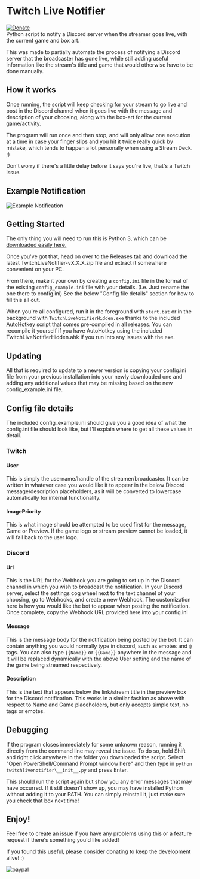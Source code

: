 # Twitch Live Notifier
[![Donate](https://img.shields.io/badge/Donate-PayPal-green.svg)](https://www.paypal.com/cgi-bin/webscr?cmd=_s-xclick&hosted_button_id=LB2R9THJJW8EL)  
Python script to notify a Discord server when the streamer goes live, with the current game and box art.  

This was made to partially automate the process of notifying a Discord server that the broadcaster has gone live, while still adding useful information like the stream's title and game that would otherwise have to be done manually.

## How it works
Once running, the script will keep checking for your stream to go live and post in the Discord channel when it goes live with the message and description of your choosing, along with the box-art for the current game/activity.  

The program will run once and then stop, and will only allow one execution at a time in case your finger slips and you hit it twice really quick by mistake, which tends to happen a lot personally when using a Stream Deck. ;)  

Don't worry if there's a little delay before it says you're live, that's a Twitch issue.  

## Example Notification
![Example Notification](https://i.imgur.com/vQc9Ccg.png)

## Getting Started
The only thing you will need to run this is Python 3, which can be [downloaded easily here.](https://ninite.com/python3/)  

Once you've got that, head on over to the Releases tab and download the latest TwitchLiveNotifier-vX.X.X.zip file and extract it somewhere convenient on your PC.  

From there, make it your own by creating a ```config.ini``` file in the format of the existing ```config_example.ini``` file with your details. (I.e. Just rename the one there to config.ini)  See the below "Config file details" section for how to fill this all out.  

When you're all configured, run it in the foreground with ```start.bat``` or in the background with ```TwitchLiveNotifierHidden.exe``` thanks to the included [AutoHotkey](https://autohotkey.com/) script that comes pre-compiled in all releases. You can recompile it yourself if you have AutoHotkey using the included TwitchLiveNotifierHidden.ahk if you run into any issues with the exe.  

## Updating
All that is required to update to a newer version is copying your config.ini file from your previous installation into your newly downloaded one and adding any additional values that may be missing based on the new config_example.ini file.

## Config file details
The included config_example.ini should give you a good idea of what the config.ini file should look like, but I'll explain where to get all these values in detail.  

### Twitch
#### User
This is simply the username/handle of the streamer/broadcaster. It can be written in whatever case you would like it to appear in the below Discord message/description placeholders, as it will be converted to lowercase automatically for internal functionality.
#### ImagePriority
This is what image should be attempted to be used first for the message, Game or Preview. If the game logo or stream preview cannot be loaded, it will fall back to the user logo.

### Discord
#### Url
This is the URL for the Webhook you are going to set up in the Discord channel in which you wish to broadcast the notification. In your Discord server, select the settings cog wheel next to the text channel of your choosing, go to Webhooks, and create a new Webhook. The customization here is how you would like the bot to appear when posting the notification. Once complete, copy the Webhook URL provided here into your config.ini
#### Message
This is the message body for the notification being posted by the bot. It can contain anything you would normally type in discord, such as emotes and ```@``` tags. You can also type ```{{Name}}``` or ```{{Game}}``` anywhere in the message and it will be replaced dynamically with the above User setting and the name of the game being streamed respectively.
#### Description
This is the text that appears below the link/stream title in the preview box for the Discord notification. This works in a similar fashion as above with respect to Name and Game placeholders, but only accepts simple text, no tags or emotes.

## Debugging
If the program closes immediately for some unknown reason, running it directly from the command line may reveal the issue. To do so, hold Shift and right click anywhere in the folder you downloaded the script. Select "Open PowerShell/Command Prompt window here" and then type in ```python twitchlivenotifier\__init__.py``` and press Enter.  

This should run the script again but show you any error messages that may have occurred. If it still doesn't show up, you may have installed Python without adding it to your PATH. You can simply reinstall it, just make sure you check that box next time!  

## Enjoy!
Feel free to create an issue if you have any problems using this or a feature request if there's something you'd like added! 

If you found this useful, please consider donating to keep the development alive! :)

[![paypal](https://www.paypalobjects.com/en_US/i/btn/btn_donateCC_LG.gif)](https://www.paypal.com/cgi-bin/webscr?cmd=_s-xclick&hosted_button_id=LB2R9THJJW8EL)
